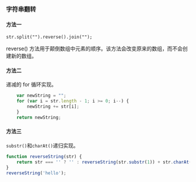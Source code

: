 ### 字符串翻转

#### 方法一

```javascrip
str.split("").reverse().join("");
```

reverse() 方法用于颠倒数组中元素的顺序。该方法会改变原来的数组，而不会创建新的数组。

#### 方法二

递减的 for 循环实现。

```javascript
    var newString = "";
    for (var i = str.length - 1; i >= 0; i--) { 
        newString += str[i];
    }
    return newString;
```

#### 方法三

`substr()`和`charAt()`递归实现。

```javascript
function reverseString(str) {
    return str === '' ? '' : reverseString(str.substr(1)) + str.charAt(0);
}
reverseString('hello');
```

